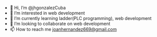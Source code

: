 - 👋 Hi, I’m @jhgonzalezCuba
- 👀 I’m interested in web development
- 🌱 I’m currently learning ladder(PLC programming), web development
- 💞️ I’m looking to collaborate on web development
- 📫 How to reach me joanhernandez669@gmail.com

<!---
jhgonzalezCuba/jhgonzalezCuba is a ✨ special ✨ repository because its `README.md` (this file) appears on your GitHub profile.
You can click the Preview link to take a look at your changes.
--->

